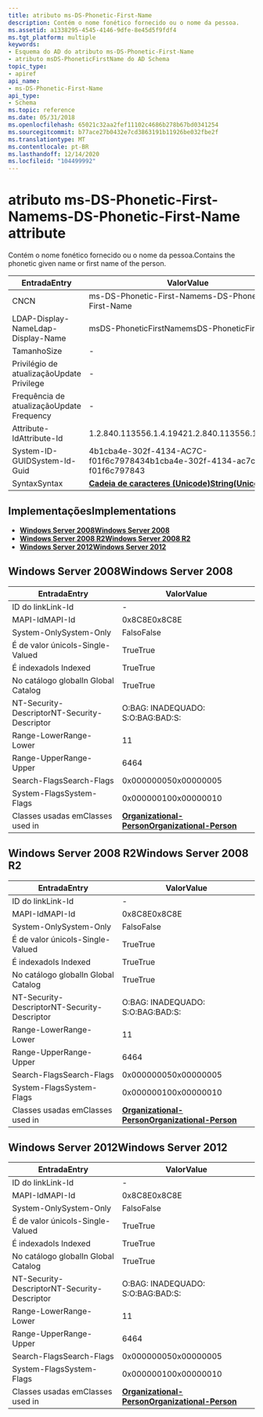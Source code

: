 ```yaml
---
title: atributo ms-DS-Phonetic-First-Name
description: Contém o nome fonético fornecido ou o nome da pessoa.
ms.assetid: a1338295-4545-4146-9dfe-8e45d5f9fdf4
ms.tgt_platform: multiple
keywords:
- Esquema do AD do atributo ms-DS-Phonetic-First-Name
- atributo msDS-PhoneticFirstName do AD Schema
topic_type:
- apiref
api_name:
- ms-DS-Phonetic-First-Name
api_type:
- Schema
ms.topic: reference
ms.date: 05/31/2018
ms.openlocfilehash: 65021c32aa2fef11102c4686b278b67bd0341254
ms.sourcegitcommit: b77ace27b0432e7cd3863191b11926be032fbe2f
ms.translationtype: MT
ms.contentlocale: pt-BR
ms.lasthandoff: 12/14/2020
ms.locfileid: "104499992"
---
```

# <a name="ms-ds-phonetic-first-name-attribute"></a><span data-ttu-id="db8f8-105">atributo ms-DS-Phonetic-First-Name</span><span class="sxs-lookup"><span data-stu-id="db8f8-105">ms-DS-Phonetic-First-Name attribute</span></span>

<span data-ttu-id="db8f8-106">Contém o nome fonético fornecido ou o nome da pessoa.</span><span class="sxs-lookup"><span data-stu-id="db8f8-106">Contains the phonetic given name or first name of the person.</span></span>



| <span data-ttu-id="db8f8-107">Entrada</span><span class="sxs-lookup"><span data-stu-id="db8f8-107">Entry</span></span> | <span data-ttu-id="db8f8-108">Valor</span><span class="sxs-lookup"><span data-stu-id="db8f8-108">Value</span></span> |
|-------------------|---------------------------------------------|
| <span data-ttu-id="db8f8-109">CN</span><span class="sxs-lookup"><span data-stu-id="db8f8-109">CN</span></span>                | <span data-ttu-id="db8f8-110">ms-DS-Phonetic-First-Name</span><span class="sxs-lookup"><span data-stu-id="db8f8-110">ms-DS-Phonetic-First-Name</span></span>                   |
| <span data-ttu-id="db8f8-111">LDAP-Display-Name</span><span class="sxs-lookup"><span data-stu-id="db8f8-111">Ldap-Display-Name</span></span> | <span data-ttu-id="db8f8-112">msDS-PhoneticFirstName</span><span class="sxs-lookup"><span data-stu-id="db8f8-112">msDS-PhoneticFirstName</span></span>                      |
| <span data-ttu-id="db8f8-113">Tamanho</span><span class="sxs-lookup"><span data-stu-id="db8f8-113">Size</span></span>              | \-                                          |
| <span data-ttu-id="db8f8-114">Privilégio de atualização</span><span class="sxs-lookup"><span data-stu-id="db8f8-114">Update Privilege</span></span>  | \-                                          |
| <span data-ttu-id="db8f8-115">Frequência de atualização</span><span class="sxs-lookup"><span data-stu-id="db8f8-115">Update Frequency</span></span>  | \-                                          |
| <span data-ttu-id="db8f8-116">Attribute-Id</span><span class="sxs-lookup"><span data-stu-id="db8f8-116">Attribute-Id</span></span>      | <span data-ttu-id="db8f8-117">1.2.840.113556.1.4.1942</span><span class="sxs-lookup"><span data-stu-id="db8f8-117">1.2.840.113556.1.4.1942</span></span>                     |
| <span data-ttu-id="db8f8-118">System-ID-GUID</span><span class="sxs-lookup"><span data-stu-id="db8f8-118">System-Id-Guid</span></span>    | <span data-ttu-id="db8f8-119">4b1cba4e-302f-4134-AC7C-f01f6c797843</span><span class="sxs-lookup"><span data-stu-id="db8f8-119">4b1cba4e-302f-4134-ac7c-f01f6c797843</span></span>        |
| <span data-ttu-id="db8f8-120">Syntax</span><span class="sxs-lookup"><span data-stu-id="db8f8-120">Syntax</span></span>            | [<span data-ttu-id="db8f8-121">**Cadeia de caracteres (Unicode)**</span><span class="sxs-lookup"><span data-stu-id="db8f8-121">**String(Unicode)**</span></span>](s-string-unicode.md) |



## <a name="implementations"></a><span data-ttu-id="db8f8-122">Implementações</span><span class="sxs-lookup"><span data-stu-id="db8f8-122">Implementations</span></span>

-   [<span data-ttu-id="db8f8-123">**Windows Server 2008**</span><span class="sxs-lookup"><span data-stu-id="db8f8-123">**Windows Server 2008**</span></span>](#windows-server-2008)
-   [<span data-ttu-id="db8f8-124">**Windows Server 2008 R2**</span><span class="sxs-lookup"><span data-stu-id="db8f8-124">**Windows Server 2008 R2**</span></span>](#windows-server-2008-r2)
-   [<span data-ttu-id="db8f8-125">**Windows Server 2012**</span><span class="sxs-lookup"><span data-stu-id="db8f8-125">**Windows Server 2012**</span></span>](#windows-server-2012)

## <a name="windows-server-2008"></a><span data-ttu-id="db8f8-126">Windows Server 2008</span><span class="sxs-lookup"><span data-stu-id="db8f8-126">Windows Server 2008</span></span>



| <span data-ttu-id="db8f8-127">Entrada</span><span class="sxs-lookup"><span data-stu-id="db8f8-127">Entry</span></span> | <span data-ttu-id="db8f8-128">Valor</span><span class="sxs-lookup"><span data-stu-id="db8f8-128">Value</span></span> |
|------------------------|--------------------------------------------------------------------|
| <span data-ttu-id="db8f8-129">ID do link</span><span class="sxs-lookup"><span data-stu-id="db8f8-129">Link-Id</span></span>                | \-                                                                 |
| <span data-ttu-id="db8f8-130">MAPI-Id</span><span class="sxs-lookup"><span data-stu-id="db8f8-130">MAPI-Id</span></span>                | <span data-ttu-id="db8f8-131">0x8C8E</span><span class="sxs-lookup"><span data-stu-id="db8f8-131">0x8C8E</span></span>                                                             |
| <span data-ttu-id="db8f8-132">System-Only</span><span class="sxs-lookup"><span data-stu-id="db8f8-132">System-Only</span></span>            | <span data-ttu-id="db8f8-133">Falso</span><span class="sxs-lookup"><span data-stu-id="db8f8-133">False</span></span>                                                              |
| <span data-ttu-id="db8f8-134">É de valor único</span><span class="sxs-lookup"><span data-stu-id="db8f8-134">Is-Single-Valued</span></span>       | <span data-ttu-id="db8f8-135">True</span><span class="sxs-lookup"><span data-stu-id="db8f8-135">True</span></span>                                                               |
| <span data-ttu-id="db8f8-136">É indexado</span><span class="sxs-lookup"><span data-stu-id="db8f8-136">Is Indexed</span></span>             | <span data-ttu-id="db8f8-137">True</span><span class="sxs-lookup"><span data-stu-id="db8f8-137">True</span></span>                                                               |
| <span data-ttu-id="db8f8-138">No catálogo global</span><span class="sxs-lookup"><span data-stu-id="db8f8-138">In Global Catalog</span></span>      | <span data-ttu-id="db8f8-139">True</span><span class="sxs-lookup"><span data-stu-id="db8f8-139">True</span></span>                                                               |
| <span data-ttu-id="db8f8-140">NT-Security-Descriptor</span><span class="sxs-lookup"><span data-stu-id="db8f8-140">NT-Security-Descriptor</span></span> | <span data-ttu-id="db8f8-141">O:BAG: INADEQUADO: S:</span><span class="sxs-lookup"><span data-stu-id="db8f8-141">O:BAG:BAD:S:</span></span>                                                       |
| <span data-ttu-id="db8f8-142">Range-Lower</span><span class="sxs-lookup"><span data-stu-id="db8f8-142">Range-Lower</span></span>            | <span data-ttu-id="db8f8-143">1</span><span class="sxs-lookup"><span data-stu-id="db8f8-143">1</span></span>                                                                  |
| <span data-ttu-id="db8f8-144">Range-Upper</span><span class="sxs-lookup"><span data-stu-id="db8f8-144">Range-Upper</span></span>            | <span data-ttu-id="db8f8-145">64</span><span class="sxs-lookup"><span data-stu-id="db8f8-145">64</span></span>                                                                 |
| <span data-ttu-id="db8f8-146">Search-Flags</span><span class="sxs-lookup"><span data-stu-id="db8f8-146">Search-Flags</span></span>           | <span data-ttu-id="db8f8-147">0x00000005</span><span class="sxs-lookup"><span data-stu-id="db8f8-147">0x00000005</span></span>                                                         |
| <span data-ttu-id="db8f8-148">System-Flags</span><span class="sxs-lookup"><span data-stu-id="db8f8-148">System-Flags</span></span>           | <span data-ttu-id="db8f8-149">0x00000010</span><span class="sxs-lookup"><span data-stu-id="db8f8-149">0x00000010</span></span>                                                         |
| <span data-ttu-id="db8f8-150">Classes usadas em</span><span class="sxs-lookup"><span data-stu-id="db8f8-150">Classes used in</span></span>        | [<span data-ttu-id="db8f8-151">**Organizational-Person**</span><span class="sxs-lookup"><span data-stu-id="db8f8-151">**Organizational-Person**</span></span>](c-organizationalperson.md)<br/> |



## <a name="windows-server-2008-r2"></a><span data-ttu-id="db8f8-152">Windows Server 2008 R2</span><span class="sxs-lookup"><span data-stu-id="db8f8-152">Windows Server 2008 R2</span></span>



| <span data-ttu-id="db8f8-153">Entrada</span><span class="sxs-lookup"><span data-stu-id="db8f8-153">Entry</span></span> | <span data-ttu-id="db8f8-154">Valor</span><span class="sxs-lookup"><span data-stu-id="db8f8-154">Value</span></span> |
|------------------------|--------------------------------------------------------------------|
| <span data-ttu-id="db8f8-155">ID do link</span><span class="sxs-lookup"><span data-stu-id="db8f8-155">Link-Id</span></span>                | \-                                                                 |
| <span data-ttu-id="db8f8-156">MAPI-Id</span><span class="sxs-lookup"><span data-stu-id="db8f8-156">MAPI-Id</span></span>                | <span data-ttu-id="db8f8-157">0x8C8E</span><span class="sxs-lookup"><span data-stu-id="db8f8-157">0x8C8E</span></span>                                                             |
| <span data-ttu-id="db8f8-158">System-Only</span><span class="sxs-lookup"><span data-stu-id="db8f8-158">System-Only</span></span>            | <span data-ttu-id="db8f8-159">Falso</span><span class="sxs-lookup"><span data-stu-id="db8f8-159">False</span></span>                                                              |
| <span data-ttu-id="db8f8-160">É de valor único</span><span class="sxs-lookup"><span data-stu-id="db8f8-160">Is-Single-Valued</span></span>       | <span data-ttu-id="db8f8-161">True</span><span class="sxs-lookup"><span data-stu-id="db8f8-161">True</span></span>                                                               |
| <span data-ttu-id="db8f8-162">É indexado</span><span class="sxs-lookup"><span data-stu-id="db8f8-162">Is Indexed</span></span>             | <span data-ttu-id="db8f8-163">True</span><span class="sxs-lookup"><span data-stu-id="db8f8-163">True</span></span>                                                               |
| <span data-ttu-id="db8f8-164">No catálogo global</span><span class="sxs-lookup"><span data-stu-id="db8f8-164">In Global Catalog</span></span>      | <span data-ttu-id="db8f8-165">True</span><span class="sxs-lookup"><span data-stu-id="db8f8-165">True</span></span>                                                               |
| <span data-ttu-id="db8f8-166">NT-Security-Descriptor</span><span class="sxs-lookup"><span data-stu-id="db8f8-166">NT-Security-Descriptor</span></span> | <span data-ttu-id="db8f8-167">O:BAG: INADEQUADO: S:</span><span class="sxs-lookup"><span data-stu-id="db8f8-167">O:BAG:BAD:S:</span></span>                                                       |
| <span data-ttu-id="db8f8-168">Range-Lower</span><span class="sxs-lookup"><span data-stu-id="db8f8-168">Range-Lower</span></span>            | <span data-ttu-id="db8f8-169">1</span><span class="sxs-lookup"><span data-stu-id="db8f8-169">1</span></span>                                                                  |
| <span data-ttu-id="db8f8-170">Range-Upper</span><span class="sxs-lookup"><span data-stu-id="db8f8-170">Range-Upper</span></span>            | <span data-ttu-id="db8f8-171">64</span><span class="sxs-lookup"><span data-stu-id="db8f8-171">64</span></span>                                                                 |
| <span data-ttu-id="db8f8-172">Search-Flags</span><span class="sxs-lookup"><span data-stu-id="db8f8-172">Search-Flags</span></span>           | <span data-ttu-id="db8f8-173">0x00000005</span><span class="sxs-lookup"><span data-stu-id="db8f8-173">0x00000005</span></span>                                                         |
| <span data-ttu-id="db8f8-174">System-Flags</span><span class="sxs-lookup"><span data-stu-id="db8f8-174">System-Flags</span></span>           | <span data-ttu-id="db8f8-175">0x00000010</span><span class="sxs-lookup"><span data-stu-id="db8f8-175">0x00000010</span></span>                                                         |
| <span data-ttu-id="db8f8-176">Classes usadas em</span><span class="sxs-lookup"><span data-stu-id="db8f8-176">Classes used in</span></span>        | [<span data-ttu-id="db8f8-177">**Organizational-Person**</span><span class="sxs-lookup"><span data-stu-id="db8f8-177">**Organizational-Person**</span></span>](c-organizationalperson.md)<br/> |



## <a name="windows-server-2012"></a><span data-ttu-id="db8f8-178">Windows Server 2012</span><span class="sxs-lookup"><span data-stu-id="db8f8-178">Windows Server 2012</span></span>



| <span data-ttu-id="db8f8-179">Entrada</span><span class="sxs-lookup"><span data-stu-id="db8f8-179">Entry</span></span> | <span data-ttu-id="db8f8-180">Valor</span><span class="sxs-lookup"><span data-stu-id="db8f8-180">Value</span></span> |
|------------------------|--------------------------------------------------------------------|
| <span data-ttu-id="db8f8-181">ID do link</span><span class="sxs-lookup"><span data-stu-id="db8f8-181">Link-Id</span></span>                | \-                                                                 |
| <span data-ttu-id="db8f8-182">MAPI-Id</span><span class="sxs-lookup"><span data-stu-id="db8f8-182">MAPI-Id</span></span>                | <span data-ttu-id="db8f8-183">0x8C8E</span><span class="sxs-lookup"><span data-stu-id="db8f8-183">0x8C8E</span></span>                                                             |
| <span data-ttu-id="db8f8-184">System-Only</span><span class="sxs-lookup"><span data-stu-id="db8f8-184">System-Only</span></span>            | <span data-ttu-id="db8f8-185">Falso</span><span class="sxs-lookup"><span data-stu-id="db8f8-185">False</span></span>                                                              |
| <span data-ttu-id="db8f8-186">É de valor único</span><span class="sxs-lookup"><span data-stu-id="db8f8-186">Is-Single-Valued</span></span>       | <span data-ttu-id="db8f8-187">True</span><span class="sxs-lookup"><span data-stu-id="db8f8-187">True</span></span>                                                               |
| <span data-ttu-id="db8f8-188">É indexado</span><span class="sxs-lookup"><span data-stu-id="db8f8-188">Is Indexed</span></span>             | <span data-ttu-id="db8f8-189">True</span><span class="sxs-lookup"><span data-stu-id="db8f8-189">True</span></span>                                                               |
| <span data-ttu-id="db8f8-190">No catálogo global</span><span class="sxs-lookup"><span data-stu-id="db8f8-190">In Global Catalog</span></span>      | <span data-ttu-id="db8f8-191">True</span><span class="sxs-lookup"><span data-stu-id="db8f8-191">True</span></span>                                                               |
| <span data-ttu-id="db8f8-192">NT-Security-Descriptor</span><span class="sxs-lookup"><span data-stu-id="db8f8-192">NT-Security-Descriptor</span></span> | <span data-ttu-id="db8f8-193">O:BAG: INADEQUADO: S:</span><span class="sxs-lookup"><span data-stu-id="db8f8-193">O:BAG:BAD:S:</span></span>                                                       |
| <span data-ttu-id="db8f8-194">Range-Lower</span><span class="sxs-lookup"><span data-stu-id="db8f8-194">Range-Lower</span></span>            | <span data-ttu-id="db8f8-195">1</span><span class="sxs-lookup"><span data-stu-id="db8f8-195">1</span></span>                                                                  |
| <span data-ttu-id="db8f8-196">Range-Upper</span><span class="sxs-lookup"><span data-stu-id="db8f8-196">Range-Upper</span></span>            | <span data-ttu-id="db8f8-197">64</span><span class="sxs-lookup"><span data-stu-id="db8f8-197">64</span></span>                                                                 |
| <span data-ttu-id="db8f8-198">Search-Flags</span><span class="sxs-lookup"><span data-stu-id="db8f8-198">Search-Flags</span></span>           | <span data-ttu-id="db8f8-199">0x00000005</span><span class="sxs-lookup"><span data-stu-id="db8f8-199">0x00000005</span></span>                                                         |
| <span data-ttu-id="db8f8-200">System-Flags</span><span class="sxs-lookup"><span data-stu-id="db8f8-200">System-Flags</span></span>           | <span data-ttu-id="db8f8-201">0x00000010</span><span class="sxs-lookup"><span data-stu-id="db8f8-201">0x00000010</span></span>                                                         |
| <span data-ttu-id="db8f8-202">Classes usadas em</span><span class="sxs-lookup"><span data-stu-id="db8f8-202">Classes used in</span></span>        | [<span data-ttu-id="db8f8-203">**Organizational-Person**</span><span class="sxs-lookup"><span data-stu-id="db8f8-203">**Organizational-Person**</span></span>](c-organizationalperson.md)<br/> |



 

 





